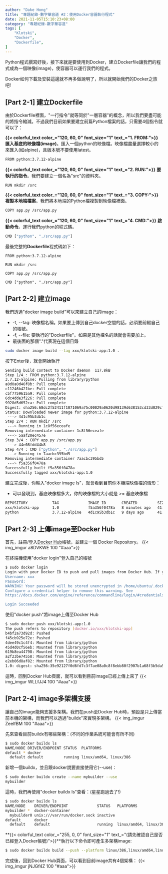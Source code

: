 ```yaml
---
author: "Dake Hong"
title: "專題紀錄-數字華容道 #2：使用Docker容器執行程式"
date: 2021-11-05T15:10:23+08:00
category: "專題紀錄-數字華容道"
tags: [
	"Klotski",
    "Docker",
    "Dockerfile",
]
---
```

Python程式撰寫好後，接下來就是要使用到Docker，建立Dockerfile讓我們的程式成為一個映像(image)，使容器可以運行我們的程式。
<!--more-->
Docker如何下載及安裝這邊就不再多做說明了，所以就開始我們的Docker之旅吧!
## [Part 2-1] 建立Dockerfile
由於Dockerfile裡面，"一行指令"就等同於"一層容器"的概念，所以我們要盡可能的將指令縮減。不過我們目前如果要建立前篇Python檔案的話，只需要4個指令就可以了：

**{{< colorful_text color_="120, 60, 0" font_size="1" text_="1. FROM:">}}**
**匯入基底的映像檔(image)**。匯入一個python的映像檔。映像檔盡量選擇較小的來匯入(如alpine)，且版本號不要使用latest。
```bash
FROM python:3.7.12-alpine
```

**{{< colorful_text color_="120, 60, 0" font_size="1" text_="2. RUN:">}}**
**要執行的指令**。我們要建立一個名為"src"的資料夾。
```bash
RUN mkdir /src
```

**{{< colorful_text color_="120, 60, 0" font_size="1" text_="3. COPY:">}}**
**複製本地端檔案**。我們將本地端的Python檔複製到映像檔裡面。
```bash
COPY app.py /src/app.py
```

**{{< colorful_text color_="120, 60, 0" font_size="1" text_="4. CMD:">}}**
**啟動命令**。運行我們python的程式碼。
```bash
CMD ["python", "./src/app.py"]
```

最後完整的**Dockerfile**程式碼如下：
```docker
FROM python:3.7.12-alpine

RUN mkdir /src

COPY app.py /src/app.py

CMD ["python", "./src/app.py"]
```

## [Part 2-2] 建立image
我們透過"docker image build"可以來建立自己的image：
* -t, --tag: 映像檔名稱。如果要上傳到自己docker空間的話，必須要前綴自己的帳號。
* -f, --file: 要執行的"Dockerfile"。如果是其他檔名的話就會需要加上。
* 最後面的那個"."代表現在這個目錄
```bash
sudo docker image build --tag xxx/klotski-app:1.0 .
```
按下Enter後，就會開始執行
```bash
Sending build context to Docker daemon  117.8kB
Step 1/4 : FROM python:3.7.12-alpine
3.7.12-alpine: Pulling from library/python
a0d0a0d46f8b: Pull complete
c11246b421be: Pull complete
c5f7759615a9: Pull complete
6dc4dde3f226: Pull complete
9928d5d652ca: Pull complete
Digest: sha256:68dc2f52411f1071069a75c00029a0620d98139d638153cd33d029cf9810c8d6
Status: Downloaded newer image for python:3.7.12-alpine
 ---> 4d1c95b3db1c
Step 2/4 : RUN mkdir /src
 ---> Running in 1c8f56eceafe
Removing intermediate container 1c8f56eceafe
 ---> 5aaf20ec457e
Step 3/4 : COPY app.py /src/app.py
 ---> 44e08fdd44b8
Step 4/4 : CMD ["python", "./src/app.py"]
 ---> Running in 7aacbc395bd5
Removing intermediate container 7aacbc395bd5
 ---> f5a356f0478a
Successfully built f5a356f0478a
Successfully tagged xxx/klotski-app:1.0
```
建立完成後，你輸入"docker image ls"，就會看到目前你本機端映像檔的情形：
* 可以發現到，基底映像檔多大，你的映像檔的大小就是 >= 基底映像檔
```bash
REPOSITORY           TAG             IMAGE ID       CREATED         SIZE
xxx/klotski-app      1.0             f5a356f0478a   8 minutes ago   41.9MB
python               3.7.12-alpine   4d1c95b3db1c   9 days ago      41.9MB
```

## [Part 2-3] 上傳image至Docker Hub
首先，註冊/登入[Docker Hub](https://hub.docker.com/)帳號，並建立一個 Docker Repository。
{{< img_imgur a8DVKWE 100 "#aaa">}}

在終端機使用"docker login"登入自己的帳號
```bash
$ sudo docker login
Login with your Docker ID to push and pull images from Docker Hub. If you don't have a Docker ID, head over to https://hub.docker.com to create one.
Username: xxx
Password:
WARNING! Your password will be stored unencrypted in /home/ubuntu/.docker/config.json.
Configure a credential helper to remove this warning. See
https://docs.docker.com/engine/reference/commandline/login/#credentials-store

Login Succeeded
```

使用"docker push"將image上傳至Docker Hub
```bash
$ sudo docker push xxx/klotski-app:1.0
The push refers to repository [docker.io/xxx/klotski-app]
b4bf2a73d92d: Pushed
f45cb925e72e: Pushed
4dee49c1c4f4: Mounted from library/python
45d4d0cf56eb: Mounted from library/python
619b8ea44798: Mounted from library/python
a2f23be74558: Mounted from library/python
e2eb06d8af82: Mounted from library/python
1.0: digest: sha256:35e92127f0d6fd7c3f7ae08a0c8f8ebb80f2907b1a68f3b5da53b1c00c11ee43 size: 1783
```

這時，回到Docker Hub頁面，就可以看到目前image已經上傳上來了
{{< img_imgur WLLfJJ4 100 "#aaa">}}

## [Part 2-4] image多架構支援
讓自己的image能夠支援多架構。我們在push至Docker Hub時，預設是只上傳當前本機的架構，而我們可以透過"buildx"來實現多架構。
{{< img_imgur ZeelfBM 100 "#aaa">}}

先來查看目前buildx有哪些架構：(不同的作業系統可能會有所不同)
```bash
$ sudo docker buildx ls
NAME/NODE DRIVER/ENDPOINT STATUS  PLATFORMS
default * docker
  default default         running linux/amd64, linux/386
```
新增一個buildx，並且跟docker說要直接使用它(--use)：
```bash
$ sudo docker buildx create --name mybuilder --use
mybuilder
```
這時，我們再使用"docker buildx ls"查看：(星星跑過去了!)
```bash
$ sudo docker buildx ls
NAME/NODE    DRIVER/ENDPOINT             STATUS   PLATFORMS
mybuilder *  docker-container
  mybuilder0 unix:///var/run/docker.sock inactive
default      docker
  default    default                     running  linux/amd64, linux/386
```
**{{< colorful_text color_="255, 0, 0" font_size="1" text_="(請先確認自己是否已經登入Docker帳號)">}}**執行以下命令即可產生多架構image:
```bash
$ sudo docker buildx build --push --platform linux/386,linux/amd64,linux/arm/v7,linux/arm64/v8 -t xxx/klotski-app:1.0 .
```
完成後，回到Docker Hub頁面，可以看到目前image共有4個架構：
{{< img_imgur jNJGf4Z 100 "#aaa">}}